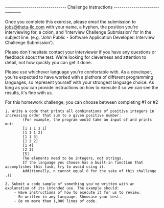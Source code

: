 ------------------------------- Challenge instructions -------------------------------

Once you complete this exercise, please email the submission to jobs@theta-llc.com with your name, a hyphen, the position you're interviewing for, a colon, and 'Interview Challenge Submission' for in  the subject line. (e.g. 'John Public - Software Application Developer: Interview Challenge Submission').

Please don't hesitate contact your interviewer if you have any questions or feedback about the test. We're looking for cleverness and attention to detail, not how quickly you can get it done.

Please use whichever language you're comfortable with. As a developer, you're expected to have worked with a plethora of different programming languages, so represent yourself with your strongest language choice. As long as you can provide instructions on how to execute it so we can see the results, it's fine with us.

For this homework challenge, you can choose between completing #1 or #2

    1. Write a code that prints all combinations of positive integers in increasing order that sum to a given positive number:
            (For example, the program would take an input of and prints out:
            [1 1 1 1 1]
            [1 1 1 2]
            [1 1 3]
            [1 2 2]
            [1 4]
            [2 3]
            [5] 
            The elements need to be integers, not strings. 
            If the language you choose has a built-in function that accomplishes this task, try to avoid using it. 
            Additionally, n cannot equal 0 for the sake of this challenge ;))
        
    2. Submit a code sample of something you've written with an explanation of its intended use. The example should:
        - Have instructions of how to execute it for us to review.
        - Be written in any language. Showcase your best.
        - Be no more than 1,000 lines of code.